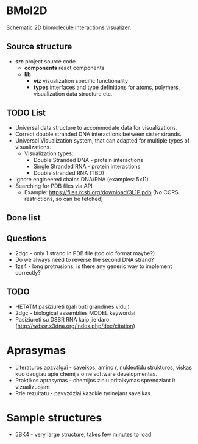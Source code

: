 # BMol2D

Schematic 2D biomolecule interactions visualizer.

## Source structure

- **src** project source code
  - **components** react components
  - **lib**
    - **viz** visualization specific functionality
    - **types** interfaces and type definitions for atoms, polymers, visualization data structure etc.

## TODO List

- Universal data structure to accommodate data for visualizations.
- Correct double stranded DNA interactions between sister strands.
- Universal Visualization system, that can adapted for multiple types of visualizations.
  - Visualization types:
    - Double Stranded DNA - protein interactions
    - Single Stranded RNA - protein interactions
    - Double stranded RNA (TBD)
- Ignore engineered chains DNA/RNA (examples: 5x11)
- Searching for PDB files via API
  - Example: https://files.rcsb.org/download/3L1P.pdb (No CORS restrictions, so can be fetched)

## Done list

## Questions

- 2dgc - only 1 strand in PDB file (too old format maybe?)
- Do we always need to reverse the second DNA strand?
- 1zs4 - long protrusions, is there any generic way to implement correctly?

## TODO

- HETATM pasiziureti (gali buti grandines viduj)
- 2dgc - biological assemblies MODEL keywordai
- Pasiziureti su DSSR RNA kaip jie daro (http://wdssr.x3dna.org/index.php/doc/citation)

# Aprasymas

- Literaturos apzvalgai - saveikos, amino r, nukleotidu strukturos, viskas kuo daugiau apie chemija o ne software developmentas.
- Praktikos aprasymas - chemijos ziniu pritaikymas sprendziant ir vizualizuojant
- Prie rezultatu - pavyzdziai kazokie tyrinejant saveikas

# Sample structures

- 5BK4 - very large structure, takes few minutes to load
